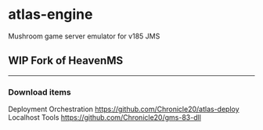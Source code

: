 # atlas-engine
Mushroom game server emulator for v185 JMS

## WIP Fork of HeavenMS

---
### Download items 
Deployment Orchestration https://github.com/Chronicle20/atlas-deploy
Localhost Tools https://github.com/Chronicle20/gms-83-dll